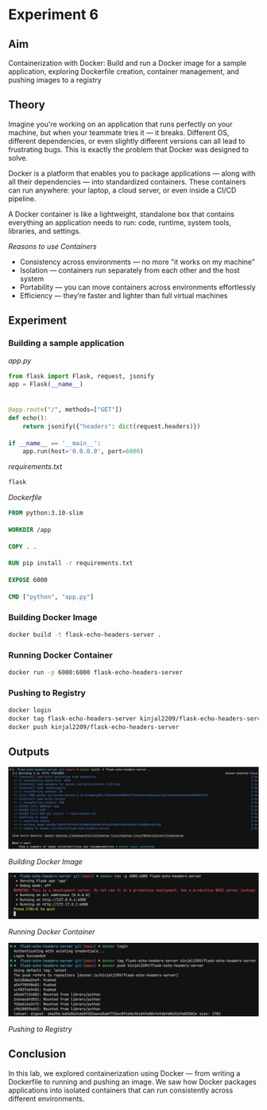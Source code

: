 # Experiment 6

## Aim

Containerization with Docker: Build and run a Docker image for a sample application, exploring Dockerfile creation, container management, and pushing images to a registry

## Theory

Imagine you're working on an application that runs perfectly on your machine, but when your teammate tries it — it breaks. Different OS, different dependencies, or even slightly different versions can all lead to frustrating bugs. This is exactly the problem that Docker was designed to solve.

Docker is a platform that enables you to package applications — along with all their dependencies — into standardized containers. These containers can run anywhere: your laptop, a cloud server, or even inside a CI/CD pipeline.

A Docker container is like a lightweight, standalone box that contains everything an application needs to run: code, runtime, system tools, libraries, and settings.

_Reasons to use Containers_

- Consistency across environments — no more "it works on my machine"
- Isolation — containers run separately from each other and the host system
- Portability — you can move containers across environments effortlessly
- Efficiency — they’re faster and lighter than full virtual machines

## Experiment

### Building a sample application

_app.py_

```py
from flask import Flask, request, jsonify
app = Flask(__name__)


@app.route("/", methods=["GET"])
def echo():
    return jsonify({"headers": dict(request.headers)})

if __name__ == '__main__':
    app.run(host='0.0.0.0', port=6000)
```

_requirements.txt_

```txt
flask
```

_Dockerfile_

```Dockerfile
FROM python:3.10-slim

WORKDIR /app

COPY . .

RUN pip install -r requirements.txt

EXPOSE 6000

CMD ["python", "app.py"]
```

### Building Docker Image

```sh
docker build -t flask-echo-headers-server .
```

### Running Docker Container

```sh
docker run -p 6000:6000 flask-echo-headers-server
```

### Pushing to Registry

```sh
docker login
docker tag flask-echo-headers-server kinjal2209/flask-echo-headers-server
docker push kinjal2209/flask-echo-headers-server
```

## Outputs

![](./outputs/1.png)

_Building Docker Image_

![](./outputs/2.png)

_Running Docker Container_

![](./outputs/3.png)

_Pushing to Registry_

## Conclusion

In this lab, we explored containerization using Docker — from writing a Dockerfile to running and pushing an image. We saw how Docker packages applications into isolated containers that can run consistently across different environments.
